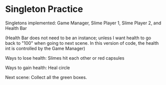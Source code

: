 # Singleton Practice

Singletons implemented: Game Manager, Slime Player 1, Slime Player 2, and Health Bar 

(Health Bar does not need to be an instance; unless I want health to go back to "100" when going to next scene. In this version of code, the health int is controlled by the Game Manager)

Ways to lose health: Slimes hit each other or red capsules

Ways to gain health: Heal circle

Next scene: Collect all the green boxes.
